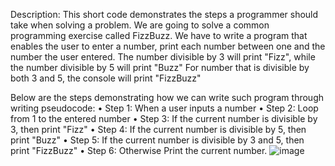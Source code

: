 Description:
This short code demonstrates the steps a programmer should take when solving a problem. 
We are going to solve a common programming exercise called FizzBuzz. 
We have to write a program that enables the user to enter a number, print each number between one and the number the user entered.
The number divisible by 3 will print "Fizz", while the number divisible by 5 will print "Buzz"
For number that is divisible by both 3 and 5, the console will print "FizzBuzz"

Below are the steps demonstrating how we can write such program through writing pseudocode:
	• Step 1: When a user inputs a number
	• Step 2: Loop from 1 to the entered number
	• Step 3: If the current number is divisible by 3, then print "Fizz"
	• Step 4: If the current number is divisible by 5, then print "Buzz"
	• Step 5: If the current number is divisible by 3 and 5, then print "FizzBuzz"
  • Step 6: Otherwise Print the current number. 
![image](https://github.com/asyikin22/JS-Conditional-FizzBuzz/assets/148519441/93d713d9-98b7-4052-84b0-83577e3664be)

